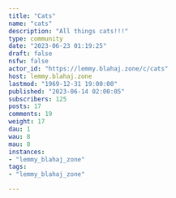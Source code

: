 ```yaml
---
title: "Cats" 
name: "cats"
description: "All things cats!!!"
type: community
date: "2023-06-23 01:19:25"
draft: false
nsfw: false
actor_id: "https://lemmy.blahaj.zone/c/cats"
host: lemmy.blahaj.zone
lastmod: "1969-12-31 19:00:00"
published: "2023-06-14 02:00:05"
subscribers: 125
posts: 17
comments: 19
weight: 17
dau: 1
wau: 8
mau: 8
instances:
- "lemmy_blahaj_zone"
tags: 
- "lemmy_blahaj_zone"

---
```

